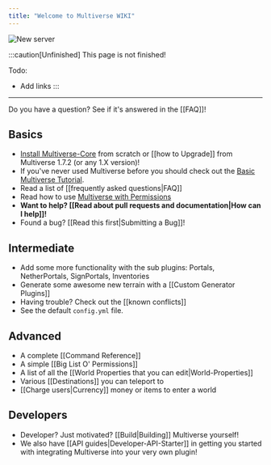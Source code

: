 ```yaml
---
title: "Welcome to Multiverse WIKI"
---
```

![New server](/multiverse5-long.svg)

:::caution[Unfinished]
This page is not finished!

Todo:
 - Add links
:::
---
Do you have a question? See if it's answered in the [[FAQ]]! 

## Basics

 * [Install Multiverse-Core](/core/getting-started/install) from scratch or [[how to Upgrade]] from Multiverse 1.7.2 (or any 1.X version)!
 * If you've never used Multiverse before you should check out the [Basic Multiverse Tutorial](/core/getting-started/basics).
 * Read a list of [[frequently asked questions|FAQ]]
 * Read how to use [Multiverse with Permissions](/core/getting-started/permissions-setup)
 * __Want to help? [[Read about pull requests and documentation|How can I help]]!__
 * Found a bug? [[Read this first|Submitting a Bug]]!

## Intermediate

 * Add some more functionality with the sub plugins: Portals, NetherPortals, SignPortals,  Inventories
 * Generate some awesome new terrain with a [[Custom Generator Plugins]]
 * Having trouble? Check out the [[known conflicts]]
 * See the default `config.yml` file.

## Advanced
 * A complete [[Command Reference]]
 * A simple [[Big List O' Permissions]]
 * A list of all the [[World Properties that you can edit|World-Properties]]
 * Various [[Destinations]] you can teleport to
 * [[Charge users|Currency]] money or items to enter a world


## Developers
 * Developer? Just motivated? [[Build|Building]] Multiverse yourself!
 * We also have [[API guides|Developer-API-Starter]] in getting you started with integrating Multiverse into your very own plugin!